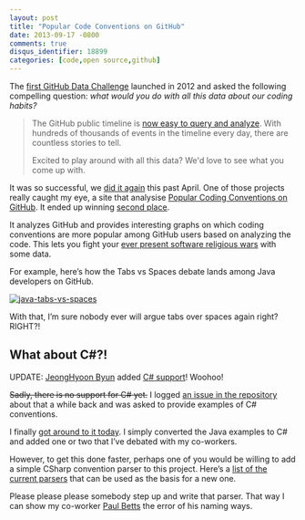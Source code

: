 ```yaml
---
layout: post
title: "Popular Code Conventions on GitHub"
date: 2013-09-17 -0800
comments: true
disqus_identifier: 18899
categories: [code,open source,github]
---
```

The [first GitHub Data
Challenge](https://github.com/blog/1118-the-github-data-challenge "GitHub data challenge")
launched in 2012 and asked the following compelling question: *what
would you do with all this data about our coding habits?*

> The GitHub public timeline is [now easy to query and
> analyze](https://github.com/blog/1112-data-at-github). With hundreds
> of thousands of events in the timeline every day, there are countless
> stories to tell.
>
> Excited to play around with all this data? We'd love to see what you
> come up with.

It was so successful, we [did it
again](https://github.com/blog/1450-the-github-data-challenge-ii "GitHub Data Challenge 2")
this past April. One of those projects really caught my eye, a site that
analysise [Popular Coding Conventions on
GitHub](http://sideeffect.kr/popularconvention/ "Popular Coding Conventions").
It ended up winning [second
place](https://github.com/blog/1544-data-challenge-ii-results "GitHub Data Challenge 2 winner").

It analyzes GitHub and provides interesting graphs on which coding
conventions are more popular among GitHub users based on analyzing the
code. This lets you fight your [ever present software religious
wars](http://haacked.com/archive/2006/02/08/OnReligiousWarsinSoftware.aspx "Religious wars in software")
with some data.

For example, here’s how the Tabs vs Spaces debate lands among Java
developers on GitHub.

[![java-tabs-vs-spaces](http://haacked.com/images/haacked_com/WindowsLiveWriter/PopularCodeConventionsonGitHub_D177/java-tabs-vs-spaces_thumb.png "java-tabs-vs-spaces")](http://haacked.com/images/haacked_com/WindowsLiveWriter/PopularCodeConventionsonGitHub_D177/java-tabs-vs-spaces_2.png)

With that, I’m sure nobody ever will argue tabs over spaces again right?
RIGHT?!

What about C\#?!
----------------

UPDATE: [JeongHyoon Byun](https://github.com/outsideris) added [C\#
support](http://sideeffect.kr/popularconvention/#c#)! Woohoo!

~~Sadly, there is no support for C\# yet.~~ I logged [an issue in the
repository](https://github.com/outsideris/popularconvention/issues/14 "Add C#")
about that a while back and was asked to provide examples of C\#
conventions.

I finally [got around to it
today](https://gist.github.com/Haacked/6601104 "C# Code Conventions"). I
simply converted the Java examples to C\# and added one or two that I’ve
debated with my co-workers.

However, to get this done faster, perhaps one of you would be willing to
add a simple CSharp convention parser to this project. Here’s a [list of
the current
parsers](https://github.com/outsideris/popularconvention/tree/master/src/parser "Parsers")
that can be used as the basis for a new one.

Please please please somebody step up and write that parser. That way I
can show my co-worker [Paul
Betts](http://twitter.com/paulcbetts "Paul on Twitter") the error of his
naming ways.

